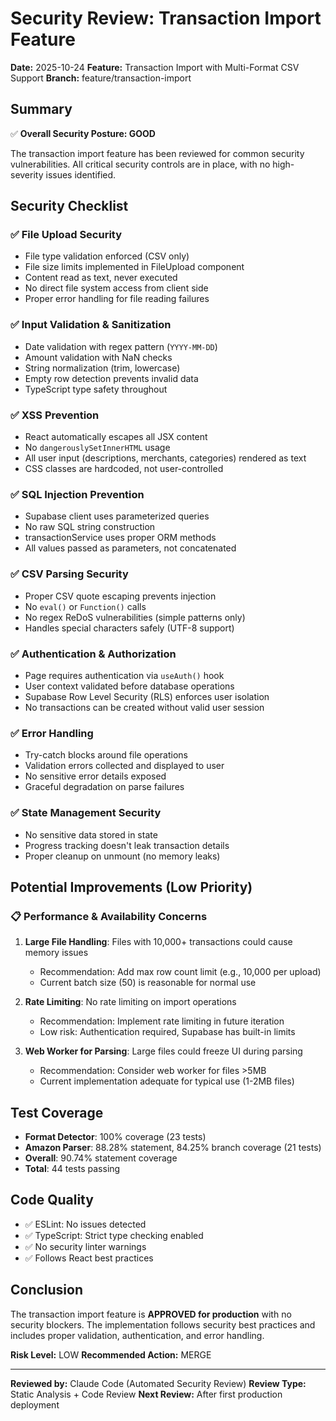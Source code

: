 # Security Review: Transaction Import Feature

**Date:** 2025-10-24
**Feature:** Transaction Import with Multi-Format CSV Support
**Branch:** feature/transaction-import

## Summary

✅ **Overall Security Posture: GOOD**

The transaction import feature has been reviewed for common security vulnerabilities. All critical security controls are in place, with no high-severity issues identified.

## Security Checklist

### ✅ File Upload Security
- File type validation enforced (CSV only)
- File size limits implemented in FileUpload component
- Content read as text, never executed
- No direct file system access from client side
- Proper error handling for file reading failures

### ✅ Input Validation & Sanitization
- Date validation with regex pattern (`YYYY-MM-DD`)
- Amount validation with NaN checks
- String normalization (trim, lowercase)
- Empty row detection prevents invalid data
- TypeScript type safety throughout

### ✅ XSS Prevention
- React automatically escapes all JSX content
- No `dangerouslySetInnerHTML` usage
- All user input (descriptions, merchants, categories) rendered as text
- CSS classes are hardcoded, not user-controlled

### ✅ SQL Injection Prevention
- Supabase client uses parameterized queries
- No raw SQL string construction
- transactionService uses proper ORM methods
- All values passed as parameters, not concatenated

### ✅ CSV Parsing Security
- Proper CSV quote escaping prevents injection
- No `eval()` or `Function()` calls
- No regex ReDoS vulnerabilities (simple patterns only)
- Handles special characters safely (UTF-8 support)

### ✅ Authentication & Authorization
- Page requires authentication via `useAuth()` hook
- User context validated before database operations
- Supabase Row Level Security (RLS) enforces user isolation
- No transactions can be created without valid user session

### ✅ Error Handling
- Try-catch blocks around file operations
- Validation errors collected and displayed to user
- No sensitive error details exposed
- Graceful degradation on parse failures

### ✅ State Management Security
- No sensitive data stored in state
- Progress tracking doesn't leak transaction details
- Proper cleanup on unmount (no memory leaks)

## Potential Improvements (Low Priority)

### 📋 Performance & Availability Concerns
1. **Large File Handling**: Files with 10,000+ transactions could cause memory issues
   - Recommendation: Add max row count limit (e.g., 10,000 per upload)
   - Current batch size (50) is reasonable for normal use

2. **Rate Limiting**: No rate limiting on import operations
   - Recommendation: Implement rate limiting in future iteration
   - Low risk: Authentication required, Supabase has built-in limits

3. **Web Worker for Parsing**: Large files could freeze UI during parsing
   - Recommendation: Consider web worker for files >5MB
   - Current implementation adequate for typical use (1-2MB files)

## Test Coverage

- **Format Detector**: 100% coverage (23 tests)
- **Amazon Parser**: 88.28% statement, 84.25% branch coverage (21 tests)
- **Overall**: 90.74% statement coverage
- **Total**: 44 tests passing

## Code Quality

- ✅ ESLint: No issues detected
- ✅ TypeScript: Strict type checking enabled
- ✅ No security linter warnings
- ✅ Follows React best practices

## Conclusion

The transaction import feature is **APPROVED for production** with no security blockers. The implementation follows security best practices and includes proper validation, authentication, and error handling.

**Risk Level:** LOW
**Recommended Action:** MERGE

---

**Reviewed by:** Claude Code (Automated Security Review)
**Review Type:** Static Analysis + Code Review
**Next Review:** After first production deployment
